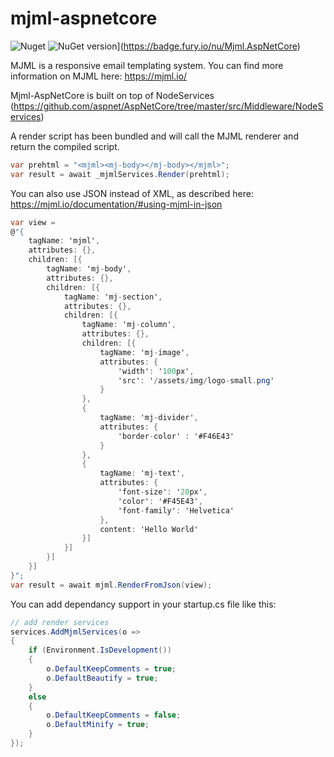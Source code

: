 # mjml-aspnetcore

![Nuget](https://img.shields.io/nuget/dt/Mjml.AspNetCore.svg) ![NuGet version](https://badge.fury.io/nu/Mjml.AspNetCore.svg)](https://badge.fury.io/nu/Mjml.AspNetCore)

MJML is a responsive email templating system. You can find more information on MJML here: https://mjml.io/

Mjml-AspNetCore is built on top of NodeServices (https://github.com/aspnet/AspNetCore/tree/master/src/Middleware/NodeServices)

A render script has been bundled and will call the MJML renderer and return the compiled script.

```csharp
var prehtml = "<mjml><mj-body></mj-body></mjml>";
var result = await _mjmlServices.Render(prehtml);
```

You can also use JSON instead of XML, as described here: https://mjml.io/documentation/#using-mjml-in-json

```csharp
var view = 
@"{
    tagName: 'mjml',
    attributes: {},
    children: [{
        tagName: 'mj-body',
        attributes: {},
        children: [{
            tagName: 'mj-section',
            attributes: {},
            children: [{
                tagName: 'mj-column',
                attributes: {},
                children: [{
                    tagName: 'mj-image',
                    attributes: {
                        'width': '100px',
                        'src': '/assets/img/logo-small.png'
                    }
                },
                {
                    tagName: 'mj-divider',
                    attributes: {
                        'border-color' : '#F46E43'
                    }
                }, 
                {
                    tagName: 'mj-text',
                    attributes: {
                        'font-size': '20px',
                        'color': '#F45E43',
                        'font-family': 'Helvetica'
                    },
                    content: 'Hello World'
                }]
            }]
        }]
    }]
}";
var result = await mjml.RenderFromJson(view);
```

You can add dependancy support in your startup.cs file like this:

```csharp
// add render services
services.AddMjmlServices(o =>
{
    if (Environment.IsDevelopment())
    {
        o.DefaultKeepComments = true;
        o.DefaultBeautify = true;
    }
    else
    {
        o.DefaultKeepComments = false;
        o.DefaultMinify = true;
    }
});
```
